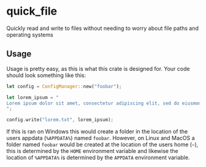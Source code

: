# quick_file
Quickly read and write to files without needing to worry about file paths and operating systems

## Usage

Usage is pretty easy, as this is what this crate is designed for. Your code should look something like this:

``` rust
let config = ConfigManager::new("foobar");

let lorem_ipsum = "
Lorem ipsum dolor sit amet, consectetur adipiscing elit, sed do eiusmod tempor incididunt ut labore et dolore magna aliqua. Ut enim ad minim veniam, quis nostrud exercitation ullamco laboris nisi ut aliquip ex ea commodo consequat. Duis aute irure dolor in reprehenderit in voluptate velit esse cillum dolore eu fugiat nulla pariatur.
";

config.write("lorem.txt", lorem_ipsum);
```

If this is ran on Windows this would create a folder in the location of the users appdata (`%APPDATA%`) named `foobar`. However, on Linux and MacOS a folder named `foobar` would be created at the location of the users home (`~`), this is determined by the `HOME` environment variable and likewise the location of `%APPDATA%` is determined by the `APPDATA` environment variable.

